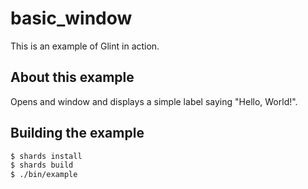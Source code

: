 # basic_window

This is an example of Glint in action.

## About this example

Opens and window and displays a simple label saying "Hello, World!".

## Building the example

```bash
$ shards install
$ shards build
$ ./bin/example
```
